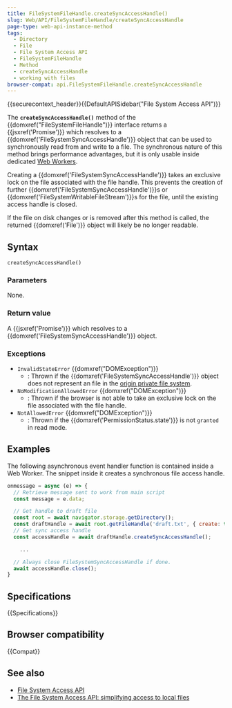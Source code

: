 ```yaml
---
title: FileSystemFileHandle.createSyncAccessHandle()
slug: Web/API/FileSystemFileHandle/createSyncAccessHandle
page-type: web-api-instance-method
tags:
  - Directory
  - File
  - File System Access API
  - FileSystemFileHandle
  - Method
  - createSyncAccessHandle
  - working with files
browser-compat: api.FileSystemFileHandle.createSyncAccessHandle
---
```


{{securecontext_header}}{{DefaultAPISidebar("File System Access API")}}

The **`createSyncAccessHandle()`** method of the
{{domxref("FileSystemFileHandle")}} interface returns a {{jsxref('Promise')}} which resolves to a {{domxref('FileSystemSyncAccessHandle')}} object
that can be used to synchronously read from and write to a file. The synchronous nature of this method brings performance advantages,
but it is only usable inside dedicated [Web Workers](/en-US/docs/Web/API/Web_Workers_API).

Creating a {{domxref('FileSystemSyncAccessHandle')}} takes an exclusive lock on the file associated with the file handle. This prevents the creation of further {{domxref('FileSystemSyncAccessHandle')}}s or {{domxref('FileSystemWritableFileStream')}}s for the file, until the existing access handle is closed.

If the file on disk changes or is removed after this method is called, the returned
{{domxref('File')}} object will likely be no longer readable.

## Syntax

```js-nolint
createSyncAccessHandle()
```

### Parameters

None.

### Return value

A {{jsxref('Promise')}} which resolves to a {{domxref('FileSystemSyncAccessHandle')}} object.

### Exceptions

- `InvalidStateError` {{domxref("DOMException")}}
  - : Thrown if the {{domxref('FileSystemSyncAccessHandle')}} object does not represent an file in the [origin private file system](https://fs.spec.whatwg.org/#origin-private-file-system).
- `NoModificationAllowedError` {{domxref("DOMException")}}
  - : Thrown if the browser is not able to take an exclusive lock on the file associated with the file handle.
- `NotAllowedError` {{domxref("DOMException")}}
  - : Thrown if the {{domxref('PermissionStatus.state')}} is not `granted` in
    read mode.

## Examples

The following asynchronous event handler function is contained inside a Web Worker. The snippet inside it creates a synchronous file access handle.

```js
onmessage = async (e) => {
  // Retrieve message sent to work from main script
  const message = e.data;

  // Get handle to draft file
  const root = await navigator.storage.getDirectory();
  const draftHandle = await root.getFileHandle('draft.txt', { create: true });
  // Get sync access handle
  const accessHandle = await draftHandle.createSyncAccessHandle();

    ...

  // Always close FileSystemSyncAccessHandle if done.
  await accessHandle.close();
}
```

## Specifications

{{Specifications}}

## Browser compatibility

{{Compat}}

## See also

- [File System Access API](/en-US/docs/Web/API/File_System_Access_API)
- [The File System Access API: simplifying access to local files](https://web.dev/file-system-access/)

